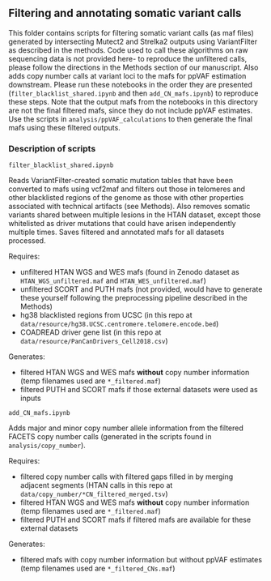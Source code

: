 ## Filtering and annotating somatic variant calls

This folder contains scripts for filtering somatic variant calls (as maf files) generated by intersecting Mutect2 and Strelka2 outputs using VariantFilter as described in the methods. Code used to call these algorithms on raw sequencing data is not provided here- to reproduce the unfiltered calls, please follow the directions in the Methods section of our manuscript. Also adds copy number calls at variant loci to the mafs for ppVAF estimation downstream. Please run these notebooks in the order they are presented (`filter_blacklist_shared.ipynb` and then `add_CN_mafs.ipynb`) to reproduce these steps. Note that the output mafs from the notebooks in this directory are not the final filtered mafs, since they do not include ppVAF estimates. Use the scripts in `analysis/ppVAF_calculations` to then generate the final mafs using these filtered outputs.

### Description of scripts

`filter_blacklist_shared.ipynb`

Reads VariantFilter-created somatic mutation tables that have been converted to mafs using vcf2maf and filters out those in telomeres and other blacklisted regions of the genome as those with other properties associated with technical artifacts (see Methods). Also removes somatic variants shared between multiple lesions in the HTAN dataset, except those whitelisted as driver mutations that could have arisen independently multiple times. Saves filtered and annotated mafs for all datasets processed. 

Requires:
* unfiltered HTAN WGS and WES mafs (found in Zenodo dataset as `HTAN_WGS_unfiltered.maf` and `HTAN_WES_unfiltered.maf`)
* unfiltered SCORT and PUTH mafs (not provided, would have to generate these yourself following the preprocessing pipeline described in the Methods)
* hg38 blacklisted regions from UCSC (in this repo at `data/resource/hg38.UCSC.centromere.telomere.encode.bed`)
* COADREAD driver gene list (in this repo at `data/resource/PanCanDrivers_Cell2018.csv`)

Generates:
* filtered HTAN WGS and WES mafs **without** copy number information (temp filenames used are `*_filtered.maf`)
* filtered PUTH and SCORT mafs if those external datasets were used as inputs

`add_CN_mafs.ipynb`

Adds major and minor copy number allele information from the filtered FACETS copy number calls (generated in the scripts found in `analysis/copy_number`).

Requires:
* filtered copy number calls with filtered gaps filled in by merging adjacent segments (HTAN calls in this repo at `data/copy_number/*CN_filtered_merged.tsv`)
* filtered HTAN WGS and WES mafs **without** copy number information (temp filenames used are `*_filtered.maf`)
* filtered PUTH and SCORT mafs if filtered mafs are available for these external datasets

Generates:
* filtered mafs with copy number information but without ppVAF estimates (temp filenames used are `*_filtered_CNs.maf`)

